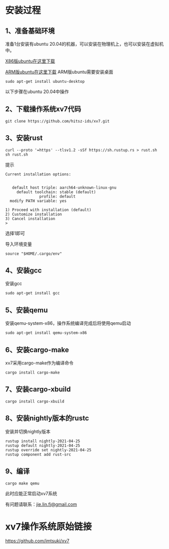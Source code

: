 # 安装过程
## 1、准备基础环境
准备1台安装有ubuntu 20.04的机器，可以安装在物理机上，也可以安装在虚拟机中。

[X86版ubuntu在这里下载](https://ubuntu.com/download/desktop)

[ARM版ubuntu在这里下载](https://ubuntu.com/download/server/arm)
ARM版ubuntu需要安装桌面
```shell
sudo apt-get install ubuntu-desktop
```

以下步骤在ubuntu 20.04中操作

## 2、下载操作系统xv7代码
```shell
git clone https://github.com/hitsz-ids/xv7.git
```

## 3、安装rust
```shell
curl --proto '=https' --tlsv1.2 -sSf https://sh.rustup.rs > rust.sh
sh rust.sh
```
提示
```
Current installation options:


   default host triple: aarch64-unknown-linux-gnu
     default toolchain: stable (default)
               profile: default
  modify PATH variable: yes

1) Proceed with installation (default)
2) Customize installation
3) Cancel installation
>
```
选择1即可

导入环境变量
```shell
source "$HOME/.cargo/env"
```

## 4、安装gcc
安装gcc
```shell
sudo apt-get install gcc
```

## 5、安装qemu
安装qemu-system-x86，操作系统编译完成后将使用qemu启动
```shell
sudo apt-get install qemu-system-x86
```

## 6、安装cargo-make
xv7采用cargo-make作为编译命令
```shell
cargo install cargo-make
```

## 7、安装cargo-xbuild
```shell
cargo install cargo-xbuild
```

## 8、安装nightly版本的rustc
安装并切换nightly版本
```shell
rustup install nightly-2021-04-25
rustup default nightly-2021-04-25
rustup override set nightly-2021-04-25
rustup component add rust-src
```

## 9、编译
```shell
cargo make qemu
```
此时应能正常启动xv7系统

有问题请联系：<jie.lin.fj@gmail.com>

# xv7操作系统原始链接
https://github.com/imtsuki/xv7
